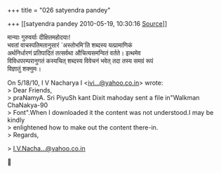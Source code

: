 +++
title = "026 satyendra pandey"

+++
[[satyendra pandey	2010-05-19, 10:30:16 [Source](https://groups.google.com/g/bvparishat/c/UY8NbmB5FtY)]]



मान्याः गुरुवर्याः दीक्षितमहोदयाः!  
भवतां वाचस्पतिमतानुसारं \`अस्तोभमि'ति शब्दस्य यत्प्रामाणिकं  
अर्थनिर्धारणं प्रतिपादितं तत्सर्वथा औचित्यसमन्वितं वर्तते। इत्थमेव  
विविधपरम्परानुगतं कस्यचित् शब्दस्य विवेचनं भवेत् तदा तस्य समग्रं रूपं  
विज्ञातुं शक्नुमः।

On 5/18/10, I V Nacharya I \<[ivi...@yahoo.co.in]()\> wrote:  
\> Dear Friends,  
\> praNamyA. Sri PiyuSh kant Dixit mahoday sent a file in"Walkman ChaNakya-90  
\> Font".When I downloaded it the content was not understood.I may be kindly  
\> enlightened how to make out the content there-in.  
\> Regards,  

\> [I.V.Nacha...@yahoo.co.in]()



